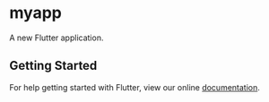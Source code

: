 # myapp

A new Flutter application.

## Getting Started

For help getting started with Flutter, view our online
[documentation](http://flutter.io/).
